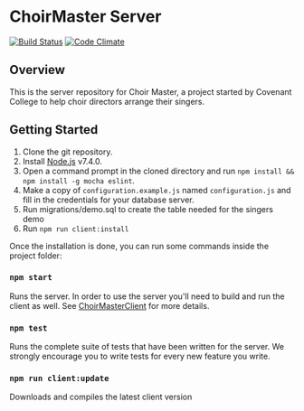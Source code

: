 # ChoirMaster Server

[![Build Status](https://travis-ci.org/CovenantCollege/ChoirMasterServer.svg?branch=master)](https://travis-ci.org/CovenantCollege/ChoirMasterServer)
[![Code Climate](https://codeclimate.com/github/CovenantCollege/ChoirMasterServer/badges/gpa.svg)](https://codeclimate.com/github/CovenantCollege/ChoirMasterServer)

## Overview

This is the server repository for Choir Master, a project started by Covenant College to help choir directors arrange their singers.

## Getting Started
1. Clone the git repository.
2. Install [Node.js](https://nodejs.org/en/) v7.4.0.
3. Open a command prompt in the cloned directory and run `npm install && npm install -g mocha eslint`.
5. Make a copy of `configuration.example.js` named `configuration.js` and fill in the credentials for your database server.
6. Run migrations/demo.sql to create the table needed for the singers demo
7. Run `npm run client:install`

Once the installation is done, you can run some commands inside the project folder:

### `npm start`

Runs the server.  In order to use the server you'll need to build and run the client as well.  See [ChoirMasterClient](https://github.com/CovenantCollege/ChoirMasterClient) for more details.<br>

### `npm test`

Runs the complete suite of tests that have been written for the server.  We strongly encourage you to write tests for every new feature you write.

### `npm run client:update`

Downloads and compiles the latest client version
